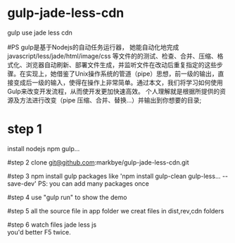 # gulp-jade-less-cdn
gulp use jade less cdn

#PS
gulp是基于Nodejs的自动任务运行器， 她能自动化地完成 javascript/less/jade/html/image/css 等文件的的测试、检查、合并、压缩、格式化、浏览器自动刷新、部署文件生成，并监听文件在改动后重复指定的这些步骤。在实现上，她借鉴了Unix操作系统的管道（pipe）思想，前一级的输出，直接变成后一级的输入，使得在操作上非常简单。通过本文，我们将学习如何使用Gulp来改变开发流程，从而使开发更加快速高效。
个人理解就是根据所提供的资源及方法进行改变（pipe 压缩、合并、替换...）并输出到你想要的目录;

# step 1
install nodejs npm gulp...

#step 2
clone git@github.com:markbye/gulp-jade-less-cdn.git

#step 3
npm install gulp packages like 'npm install gulp-clean gulp-less... --save-dev' 
PS: you can add many packages once

#step 4
use "gulp run" to show the demo

#step 5
all the source file in app folder
we creat files in dist,rev,cdn folders

#step 6
watch files jade less js  
you'd better F5 twice.

